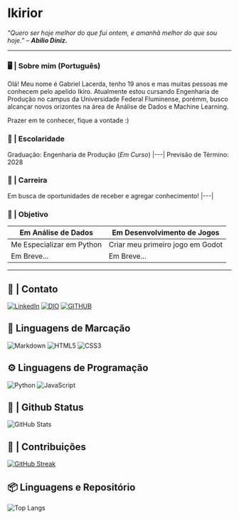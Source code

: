 # Ikirior
 *"Quero ser hoje melhor do que fui ontem, e amanhã melhor do que sou hoje.” – **Abilio Diniz.***

---

### 🖥️ | Sobre mim (Português)

Olá! Meu nome é Gabriel Lacerda, tenho 19 anos e mas muitas pessoas me conhecem pelo apelido Ikiro. Atualmente estou cursando Engenharia de Produção no campus da Universidade Federal Fluminense, porémm, busco alcançar novos orizontes na área de Análise de Dados e Machine Learning.

Prazer em te conhecer, fique a vontade :)

### 📕 | Escolaridade

Graduação: Engenharia de Produção (_Em Curso_)
|---|
Previsão de Término: 2028

### 💼 | Carreira

Em busca de oportunidades de receber e agregar conhecimento!
|---|

### 🎯 | Objetivo

| Em Análise de Dados     | Em Desenvolvimento de Jogos |
|-------------------------|-----------------------------|
|Me Especializar em Python|Criar meu primeiro jogo em Godot |
| Em Breve...             | Em Breve...

---

## 📱 | Contato
 [![LinkedIn](https://img.shields.io/badge/LinkedIn-141414?style=for-the-badge&logo=linkedin&logoColor=9a6dd7)](https://www.linkedin.com/in/devgab-gabriel-lacerda/) [![DIO](https://img.shields.io/badge/PerfiL_DIO-141414?style=for-the-badge&logo=dev.to&logoColor=9a6dd7)](https://www.dio.me/users/gabriellacerdacaldi10) [![GITHUB](https://img.shields.io/badge/GitHub-141414?style=for-the-badge&logo=GitHub&logoColor=9a6dd7)](https://github.com/Ikirior)

## 📑 Linguagens de Marcação
 ![Markdown](https://img.shields.io/badge/Markdown-141414?style=for-the-badge&logo=markdown&logoColor=9a6dd7) ![HTML5](https://img.shields.io/badge/HTML5-141414?style=for-the-badge&logo=html5&logoColor=9a6dd7) ![CSS3](https://img.shields.io/badge/CSS3-141414?style=for-the-badge&logo=css3&logoColor=9a6dd7)

## ⚙️ Linguagens de Programação
 ![Python](https://img.shields.io/badge/Python-141414?style=for-the-badge&logo=python&logoColor=9a6dd7) ![JavaScript](https://img.shields.io/badge/JavaScript-141414?style=for-the-badge&logo=javascript&logoColor=9a6dd7)

## 🔎 | Github Status
 ![GitHub Stats](https://github-readme-stats.vercel.app/api?username=Ikirior&theme=transparent&bg_color=141414&border_color=9a6dd7&show_icons=true&icon_color=9a6dd7&title_color=9a6dd7&text_color=FFF) 

## 🤝 | Contribuições
 [![GitHub Streak](https://streak-stats.demolab.com/?user=Ikirior&locale=pt_BR&theme=bear&background=141414&border=9a6dd7&dates=6878E3&ring=9a6dd7&fire=6878E3&currStreakNum=6878E3&sideNums=6878E3&currStreakLabel=C5B3DD&sideLabels=C5B3DD)](https://git.io/streak-stats)

## 📦 Linguagens e Repositório
 ![Top Langs](https://github-readme-stats-git-masterrstaa-rickstaa.vercel.app/api/top-langs/?username=Ikirior&bg_color=141414&border_color=9a6dd7&title_color=9a6dd7&text_color=FFF) 
